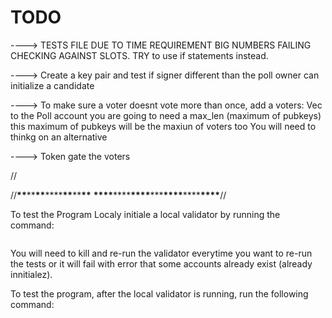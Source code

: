 # TODO

----> TESTS FILE DUE TO TIME REQUIREMENT BIG NUMBERS FAILING CHECKING AGAINST
SLOTS. TRY to use if statements instead.

----> Create a key pair and test if signer different than the poll owner can
initialize a candidate

----> To make sure a voter doesnt vote more than once, add a voters: Vec<Pubkey>
to the Poll account you are going to need a max_len (maximum of pubkeys) this
maximum of pubkeys will be the maxiun of voters too You will need to thinkg on
an alternative

----> Token gate the voters

//

//**\*\***\*\***\*\***\*\*\*\***\*\***\*\***\*\***
**\*\*\*\***\*\*\*\***\*\*\*\***\*\*\***\*\*\*\***\*\*\*\***\*\*\*\***//

To test the Program Localy initiale a local validator by running the command:

```solana-test-validator -r

```

You will need to kill and re-run the validator everytime you want to re-run the
tests or it will fail with error that some accounts already exist (already
innitialez).

To test the program, after the local validator is running, run the following
command:

```ancho-test --skip-local-validator

```
